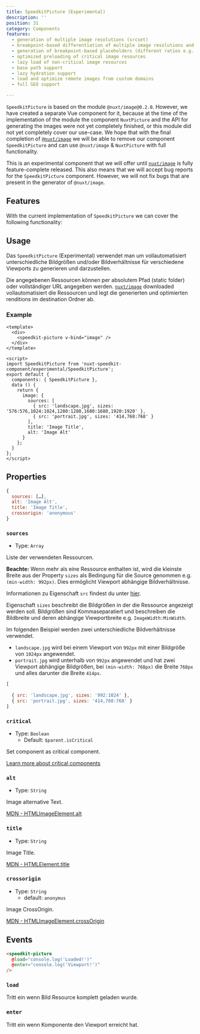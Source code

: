 ```yaml
---
title: SpeedkitPicture (Experimental)
description: ''
position: 31
category: Components
features:
  - generation of multiple image resolutions (srcset)
  - breakpoint-based differentiation of multiple image resolutions and ratios (srcset + media-rule)
  - generation of breakpoint-based placeholders (different ratios e.g. for mobile portrait and landscape)
  - optimized preloading of critical image resources
  - lazy load of non-critical image resources
  - base path support
  - lazy hydration support
  - load and optimize remote images from custom domains
  - full SEO support

---
```


`SpeedkitPicture` is based on the module `@nuxt/image@0.2.0`. However, we have created a separate Vue component for it, because at the time of the implementation of the module the component `NuxtPicture` and the API for generating the images were not yet completely finished, or this module did not yet completely cover our use-case. We hope that with the final completion of [`@nuxt/image`](https://image.nuxtjs.org/) we will be able to remove our component `SpeedkitPicture` and can use `@nuxt/image` & `NuxtPicture` with full functionality.

<alert type="warning">This is an experimental component that we will offer until [`nuxt/image`](https://image.nuxtjs.org/) is fully feature-complete released. This also means that we will accept bug reports for the `SpeedkitPicture` component. However, we will not fix bugs that are present in the generator of `@nuxt/image`.</alert>

## Features

With the current implementation of `SpeedkitPicture` we can cover the following functionality:

<list :items="features"></list>

## Usage

Das `SpeedkitPicture` (Experimental) verwendet man um vollautomatisiert unterschiedliche Bildgrößen und/oder Bildverhältnisse für verschiedene Viewports zu generieren und darzustellen.

Die angegebenen Ressourcen können per absolutem Pfad (static folder) oder vollständiger URL angegeben werden. [`nuxt/image`](https://image.nuxtjs.org/) downloaded vollautomatisiert die Ressourcen und legt die generierten und optimierten renditions im destination Ordner ab.

### Example

```vue
<template>
  <div>
    <speedkit-picture v-bind="image" />
  </div>
</template>

<script>
import SpeedkitPicture from 'nuxt-speedkit-component/experimental/SpeedkitPicture';
export default {
  components: { SpeedkitPicture },
  data () {
    return {
      image: {
        sources: [
          { src: 'landscape.jpg', sizes: '576:576,1024:1024,1280:1280,1680:1680,1920:1920' },
          { src: 'portrait.jpg', sizes: '414,768:768' }
        ],
        title: 'Image Title',
        alt: 'Image Alt'
      }
    };
  }
};
</script>
```

## Properties

```js
{
  sources: […],
  alt: 'Image Alt',
  title: 'Image Title',
  crossorigin: 'anonymous'
}
```

### `sources`
- Type: `Array`

Liste der verwendeten Ressourcen.

<alert><strong>Beachte:</strong> Wenn mehr als eine Ressource enthalten ist, wird die kleinste Breite aus der Property `sizes` als Bedingung für die Source genommen e.g. `(min-width: 992px)`.
Dies ermöglicht Viewport abhängige Bildverhältnisse.</alert>

Informationen zu Eigenschaft `src` findest du unter [hier](https://image.nuxtjs.org/components/nuxt-img#src).

Eigenschaft `sizes` beschreibt die Bildgrößen in der die Ressource angezeigt werden soll. Bildgrößen sind Kommaseparatiert und beschreiben die Bildbreite und deren abhängige Viewportbreite e.g. `ImageWidth:MinWidth`.

Im folgenden Beispiel werden zwei unterschiedliche Bildverhältnisse verwendet.

- `landscape.jpg` wird bei einem Viewport von `992px` mit einer Bildgröße von `1024px` angewendet.  
- `portrait.jpg` wird unterhalb von `992px` angewendet und hat zwei Viewport abhängige Bildgrößen, bei `(min-width: 768px)` die Breite `768px` und alles darunter die Breite `414px`.

```js
[
  
  { src: 'landscape.jpg', sizes: '992:1024' },
  { src: 'portrait.jpg', sizes: '414,768:768' }
]
```
#### 

### `critical`
- Type: `Boolean`
  -  Default: `$parent.isCritical`

Set component as critical component. 

[Learn more about critical components](/usage#critical-prop-for-critical-components)

### `alt`
- Type: `String`

Image alternative Text. 

[MDN - HTMLImageElement.alt](https://developer.mozilla.org/en-US/docs/Web/API/HTMLImageElement/alt)

### `title`
- Type: `String`

Image Title. 

[MDN - HTMLElement.title](https://developer.mozilla.org/en-US/docs/Web/API/HTMLElement/title)

### `crossorigin`
- Type: `String`
  - default: `anonymus`

Image CrossOrigin. 

[MDN - HTMLImageElement.crossOrigin](https://developer.mozilla.org/en-US/docs/Web/API/HTMLImageElement/crossOrigin)

## Events

```html
<speedkit-picture 
  @load="console.log('Loaded!')" 
  @enter="console.log('Viewport!')" 
/>
```

### `load`

Tritt ein wenn Bild Resource komplett geladen wurde.

### `enter`

Tritt ein wenn Komponente den Viewport erreicht hat.
